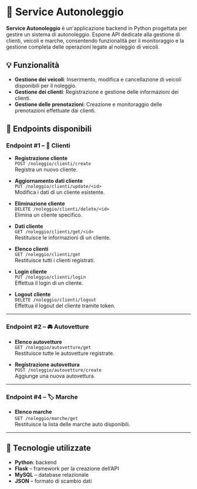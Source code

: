 # 🚗 Service Autonoleggio

**Service Autonoleggio** è un'applicazione backend in Python progettata per gestire un sistema di autonoleggio. Espone API dedicate alla gestione di clienti, veicoli e marche, consentendo funzionalità per il monitoraggio e la gestione completa delle operazioni legate al noleggio di veicoli.


## 💡 Funzionalità

- **Gestione dei veicoli**: Inserimento, modifica e cancellazione di veicoli disponibili per il noleggio.
- **Gestione dei clienti**: Registrazione e gestione delle informazioni dei clienti.
- **Gestione delle prenotazioni**: Creazione e monitoraggio delle prenotazioni effettuate dai clienti.
  

## 🔹 Endpoints disponibili

### Endpoint #1 – 👥 Clienti

- **Registrazione cliente**  
  `POST /noleggio/clienti/create`  
  Registra un nuovo cliente.

- **Aggiornamento dati cliente**  
  `PUT /noleggio/clienti/update/<id>`  
  Modifica i dati di un cliente esistente.

- **Eliminazione cliente**  
  `DELETE /noleggio/clienti/delete/<id>`  
  Elimina un cliente specifico.

- **Dati cliente**  
  `GET /noleggio/clienti/get/<id>`  
  Restituisce le informazioni di un cliente.

- **Elenco clienti**  
  `GET /noleggio/clienti/get`  
  Restituisce tutti i clienti registrati.

- **Login cliente**  
  `PUT /noleggio/clienti/login`  
  Effettua il login di un cliente.

- **Logout cliente**  
  `DELETE /noleggio/clienti/logout`  
  Effettua il logout del cliente tramite token.

---

### Endpoint #2 – 🚘 Autovetture

- **Elenco autovetture**  
  `GET /noleggio/autovetture/get`  
  Restituisce tutte le autovetture registrate.

- **Registrazione autovettura**  
  `POST /noleggio/autovetture/create`  
  Aggiunge una nuova autovettura.

---

### Endpoint #4 – 🏷️ Marche

- **Elenco marche**  
  `GET /noleggio/marche/get`  
  Restituisce la lista delle marche auto disponibili.

---


## 📌 Tecnologie utilizzate

- **Python**: backend
- **Flask** – framework per la creazione dell’API 
- **MySQL** – database relazionale
- **JSON** – formato di scambio dati
